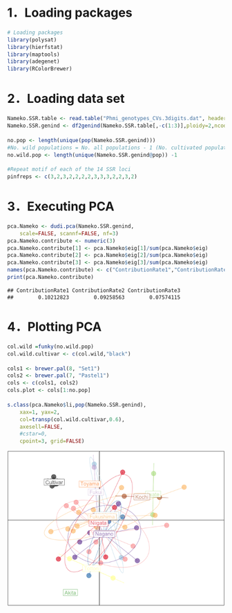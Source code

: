 1．Loading packages
===================

``` r
# Loading packages
library(polysat)
library(hierfstat)
library(maptools)
library(adegenet)
library(RColorBrewer)
```

2．Loading data set
===================

``` r
Nameko.SSR.table <- read.table("Phmi_genotypes_CVs.3digits.dat", header=TRUE)
Nameko.SSR.genind <- df2genind(Nameko.SSR.table[,-c(1:3)],ploidy=2,ncode=3,ind.name=Nameko.SSR.table$Sample,pop=Nameko.SSR.table$Pop)

no.pop <- length(unique(pop(Nameko.SSR.genind)))
#No. wild populations = No. all populations - 1 (No. cultivated populations = １)
no.wild.pop <- length(unique(Nameko.SSR.genind@pop)) -1 

#Repeat motif of each of the 14 SSR loci
pinfreps <- c(3,2,3,2,2,2,2,3,3,3,2,2,3,2)
```

3．Executing PCA
================

``` r
pca.Nameko <- dudi.pca(Nameko.SSR.genind, 
    scale=FALSE, scannf=FALSE, nf=3)
pca.Nameko.contribute <- numeric(3)
pca.Nameko.contribute[1] <- pca.Nameko$eig[1]/sum(pca.Nameko$eig)
pca.Nameko.contribute[2] <- pca.Nameko$eig[2]/sum(pca.Nameko$eig)
pca.Nameko.contribute[3] <- pca.Nameko$eig[3]/sum(pca.Nameko$eig)
names(pca.Nameko.contribute) <- c("ContributionRate1","ContributionRate2", "ContributionRate3")
print(pca.Nameko.contribute)
```

    ## ContributionRate1 ContributionRate2 ContributionRate3 
    ##        0.10212823        0.09258563        0.07574115

4．Plotting PCA
===============

``` r
col.wild =funky(no.wild.pop)
col.wild.cultivar <- c(col.wild,"black")

cols1 <- brewer.pal(8, "Set1")
cols2 <- brewer.pal(7, "Pastel1")
cols <- c(cols1, cols2) 
cols.plot <- cols[1:no.pop]

s.class(pca.Nameko$li,pop(Nameko.SSR.genind),
    xax=1, yax=2,
    col=transp(col.wild.cultivar,0.6),
    axesell=FALSE,
    #cstar=0,
    cpoint=3, grid=FALSE)
```

![](PCO_Phmi_files/figure-markdown_github/unnamed-chunk-4-1.png)
